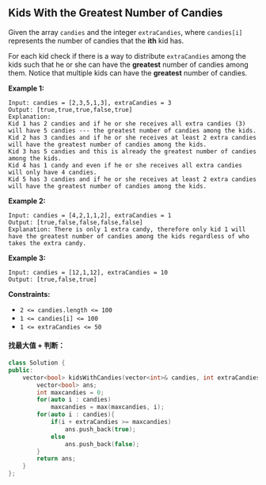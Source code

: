 ## Kids With the Greatest Number of Candies

Given the array `candies` and the integer `extraCandies`, where `candies[i]` represents the number of candies that the **ith** kid has.

For each kid check if there is a way to distribute `extraCandies` among the kids such that he or she can have the **greatest** number of candies among them. Notice that multiple kids can have the **greatest** number of candies.

**Example 1:**

```
Input: candies = [2,3,5,1,3], extraCandies = 3
Output: [true,true,true,false,true] 
Explanation: 
Kid 1 has 2 candies and if he or she receives all extra candies (3) will have 5 candies --- the greatest number of candies among the kids. 
Kid 2 has 3 candies and if he or she receives at least 2 extra candies will have the greatest number of candies among the kids. 
Kid 3 has 5 candies and this is already the greatest number of candies among the kids. 
Kid 4 has 1 candy and even if he or she receives all extra candies will only have 4 candies. 
Kid 5 has 3 candies and if he or she receives at least 2 extra candies will have the greatest number of candies among the kids. 
```

**Example 2:**

```
Input: candies = [4,2,1,1,2], extraCandies = 1
Output: [true,false,false,false,false] 
Explanation: There is only 1 extra candy, therefore only kid 1 will have the greatest number of candies among the kids regardless of who takes the extra candy.
```

**Example 3:**

```
Input: candies = [12,1,12], extraCandies = 10
Output: [true,false,true]
```

**Constraints:**

- `2 <= candies.length <= 100`
- `1 <= candies[i] <= 100`
- `1 <= extraCandies <= 50`

#### 找最大值 + 判断：

```c++
class Solution {
public:
    vector<bool> kidsWithCandies(vector<int>& candies, int extraCandies) {
        vector<bool> ans;
        int maxcandies = 0;
        for(auto i : candies)
            maxcandies = max(maxcandies, i);
        for(auto i : candies){
            if(i + extraCandies >= maxcandies)
                ans.push_back(true);
            else
                ans.push_back(false);
        }
        return ans;
    }
};
```

